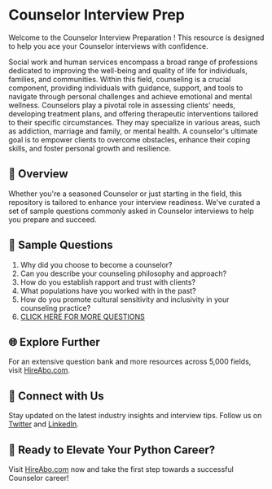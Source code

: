 # Counselor Interview Prep

Welcome to the Counselor Interview Preparation ! This resource is designed to help you ace your Counselor interviews with confidence.

Social work and human services encompass a broad range of professions dedicated to improving the well-being and quality of life for individuals, families, and communities. Within this field, counseling is a crucial component, providing individuals with guidance, support, and tools to navigate through personal challenges and achieve emotional and mental wellness. Counselors play a pivotal role in assessing clients' needs, developing treatment plans, and offering therapeutic interventions tailored to their specific circumstances. They may specialize in various areas, such as addiction, marriage and family, or mental health. A counselor's ultimate goal is to empower clients to overcome obstacles, enhance their coping skills, and foster personal growth and resilience.

## 🚀 Overview

Whether you're a seasoned Counselor or just starting in the field, this repository is tailored to enhance your interview readiness. We've curated a set of sample questions commonly asked in Counselor interviews to help you prepare and succeed.

## 📝 Sample Questions

1. Why did you choose to become a counselor?
2. Can you describe your counseling philosophy and approach?
3. How do you establish rapport and trust with clients?
4. What populations have you worked with in the past?
5. How do you promote cultural sensitivity and inclusivity in your counseling practice?
6. [CLICK HERE FOR MORE QUESTIONS](https://hireabo.com/job/13_1_0/Counselor)

## 🌐 Explore Further

For an extensive question bank and more resources across 5,000 fields, visit [HireAbo.com](https://www.hireabo.com).

## 📱 Connect with Us

Stay updated on the latest industry insights and interview tips. Follow us on [Twitter](https://twitter.com/hireabo) and [LinkedIn](https://www.linkedin.com/in/hire-abo-3609972a8/).

## 🚀 Ready to Elevate Your Python Career?

Visit [HireAbo.com](https://www.hireabo.com) now and take the first step towards a successful Counselor career!